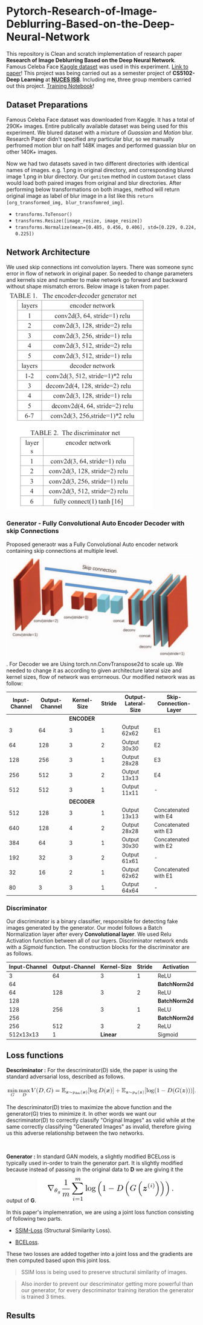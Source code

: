 # Pytorch-Research-of-Image-Deblurring-Based-on-the-Deep-Neural-Network
This repository is Clean and scratch implementation of research paper **Research of Image Deblurring Based on the Deep Neural Network**. Famous Celeba Face [Kaggle dataset](https://www.kaggle.com/jessicali9530/celeba-dataset) was used in this experiment. [Link to paper](https://ieeexplore.ieee.org/abstract/document/8405801/)! This project was being carried out as a semester project of **CS5102-Deep Learning** at [**NUCES ISB**](http://isb.nu.edu.pk/). Including me, three group members carried out this project. [Training Notebook](https://drive.google.com/file/d/1iWkjXSpLcAhqaONZrOCX9uK8z0vSQiDD/view?usp=sharing)!

## Dataset Preparations
Famous Celeba Face dataset was downloaded from Kaggle. It has a total of 290K+ images. Entire publically available dataset was being used for this experiment. We blured dataset with a mixture of *Guassian* and *Motion* blur. Research Paper didn't specified any particular blur, so we manually perfromed motion blur on half 148K images and performed guassian blur on other 140K+ images.

Now we had two datasets saved in two different directories with identical names of images. e.g. 1.png in original directory, and corresponding blured image 1.png in blur directory. Our `getitem` method in custom `Dataset` class would load both paired images from original and blur directories. After performing below transformations on both images, method will return original image as label of blur image in a list like this `return [org_transformed_img, blur_transfomred_img]`.

* `transforms.ToTensor()`
* `transforms.Resize([image_resize, image_resize])`
* `transforms.Normalize(mean=[0.485, 0.456, 0.406], std=[0.229, 0.224, 0.225])`

## Network Architecture
We used skip connections int convolution layers. There was someone sync error in flow of network in original paper. So needed to change parameters and kernels size and number to make network go forward and backward without shape mismatch errors. Below image is taken from paper. ![Network Image taken from Paper](/network.png)
### Generator - Fully Convolutional Auto Encoder Decoder with skip Connections
Proposed generaotr was a Fully Convolutional Auto encoder network containing skip connections at multiple level. ![Generator Image taken from Paper](/generator.png). For Decoder we are Using torch.nn.ConvTranspose2d to scale up. We needed to change it as according to given architecture lateral size and kernel sizes, flow of network was errorneous. Our modified network was as follow:


Input-Channel | Output-Channel | Kernel-Size | Stride | Output-Lateral-Size | Skip-Connection-Layer
----------------|----------------|-------------|--------|---------------------|------------------------
| | | **ENCODER** | |
3 | 64 | 3 | 1 | Output 62x62 | E1
64 | 128 | 3 | 2 | Output 30x30 | E2
128| 256| 3| 1 | Output 28x28 |E3
256| 512| 3| 2 |Output 13x13 | E4
512 | 512 | 3| 1 |Output 11x11 | -
| | | **DECODER** | |
512| 128| 3| 1 |Output 13x13 | Concatenated with E4
640| 128| 4| 2 |Output 28x28 | Concatenated with E3
384| 64| 3| 1 |Output 30x30 | Concatenated with E2
192| 32| 3| 2 |Output 61x61 | -
32| 16| 2| 1 |Output 62x62 | Concatenated with E1
80| 3| 3| 1 |Output 64x64 | -
### Discriminator

Our discriminator is a binary classifier, responsible for detecting fake images generated by the generator. Our model follows a Batch Normalization layer after every **Convolutional layer**. We used Relu Activation function between all of our layers. Discriminator network ends with a *Sigmoid* function. The construction blocks for the discriminator are as follows.

|Input-Channel | Output-Channel | Kernel-Size | Stride | Activation |
|--------------|----------------|-------------|--------|------------|
|       3      |       64       |      3      |   1    | ReLU      |
|64 |  |  |  |  **BatchNorm2d** |
|       64     |       128      |      3      |   2    |ReLU      |
|128 |  |  |  | **BatchNorm2d** |
|       128    |       256      |      3      |   1    | ReLU      |
|256 |  |  |  | **BatchNorm2d** |
|       256    |       512      |      3      |   2    | ReLU       |
|   512x13x13    |       1 | **Linear** |  | Sigmoid |



## Loss functions
 **Descriminator :** For the descriminator(D) side, the paper is using the standard adversarial loss, described as follows.

![Adversarial Loss](/d_loss.png)

 The descriminator(D) tries to maximize the above function and the generator(G) tries to minimize it. In other words we want our descriminator(D) to correctly classify "Original Images" as valid while at the same correctly classifying "Generated Images" as invalid, therefore giving us this adverse relationship between the two networks.

<br>
 
 **Generator :** In standard GAN models, a slightly modified BCELoss is typically used in-order to train the generator part. It is slightly modified because instead of passing in the original data to **D** we are giving it the output of **G**.
  ![BCELoss](/bce_loss.png) 
 
  In this paper's implemenration, we are using a joint loss function consisting of following two parts.

  * [SSIM-Loss](https://github.com/Po-Hsun-Su/pytorch-ssim) (Structural Similarity Loss).

  * [BCELoss](https://pytorch.org/docs/stable/generated/torch.nn.BCELoss.html).

  These two losses are added together into a joint loss and the gradients are then computed based upon this joint loss.

  > SSIM loss is being used to preserve structural similarity of images.

  > Also inorder to prevent our descriminator getting more powerful than our generator, for every descriminator training iteration the generator is trained 3 times.

  ## Results